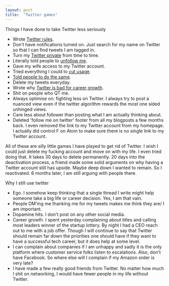 ```yaml
---
layout: post
title:  "Twitter games"
---
```


Things I have done to take Twitter less seriously
- Wrote [Twitter rules](https://manassaloi.com/2020/01/17/twitter-rules.html).
- Don't have notifications turned on. Just search for my name on Twitter so that I can find tweets I am tagged in.
- Turn my [Twitter private](https://manassaloi.com/2021/04/20/taking-twitter-private.html) from time to time.
- Literally told people to [unfollow me](https://manassaloi.com/2020/04/13/unfollow-me.html).
- Gave my wife access to my Twitter account.
- Tried everything I could to [cut usage](https://manassaloi.com/2020/04/17/cutting-down-twitter.html).
- [Told people to do the same](https://manassaloi.com/2020/05/30/three-months-since.html).
- Delete my tweets everyday.
- Wrote why [Twitter is bad for career growth](https://manassaloi.com/2021/03/05/alex-cohen-twitter.html).
- Shit on people who QT me.
- Always optimise on: fighting less on Twitter. I always try to post a nuanced view even if the twitter algorithm rewards the most one sided unhinged views.
- Care less about follower than posting what I am actually thinking about.
- Deleted 'follow me on twitter' footer from all my blogposts a few months back. I even removed the link to my Twitter account from my homepage. I actually did control F on Atom to make sure there is no single link to my Twitter account.

All of these are silly little games I have played to get rid of Twitter. I wish I could just delete my fucking account and move on with my life. I even tried doing that. It takes 30 days to delete permanently. 20 days into the deactivation process, a friend made some solid arguments on why having a Twitter account still has upside. Maybe deep down I wanted to remain. So I reactivated. 6 months later, I am still arguing with people there.

Why I still use twitter
- Ego. I somehow keep thinking that a single thread I write might help someone take a big life or career decision. Yes, I am that vain.
- People DM'ing me thanking me for my tweets makes me think they are/ I am important.
- Dopamine hits. I don't post on any other social media.
- Career growth. I spent yesterday complaining about titles and calling most leaders winner of the startup lottery. By night I had a CEO reach out to me with a job offer. Though I will continue to say that Twitter should remain far down the priorities one should have if they want to have a successful tech career, but it does help at some level.
- I can complain about companies if I am unhappy and sadly it is the only platform where customer service folks listen to escalations. Also, don't have Facebook. So where else will I complain if my Amazon order is very late?
- I have made a few really good friends from Twitter. No matter how much I shit on networking, I would have fewer people in my life without Twitter.
